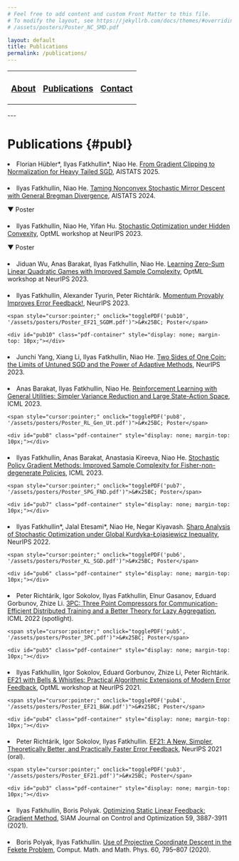```yaml
---
# Feel free to add content and custom Front Matter to this file.
# To modify the layout, see https://jekyllrb.com/docs/themes/#overriding-theme-defaults
# /assets/posters/Poster_NC_SMD.pdf

layout: default
title: Publications
permalink: /publications/
---
```

<table>
  <tr>
    <td style="border:none">
      <a href="/index"><h3>About</h3></a>
    </td>
    <td style="border:none">
      <a href="#publ"><h3>Publications</h3></a>
    </td>
    <td style="border:none">
      <a href="/contact"><h3>Contact</h3></a>
    </td>
  </tr>
</table>
---

# Publications {#publ}

<li style="margin-bottom: 20px;">
  Florian Hübler*, Ilyas Fatkhullin*, Niao He. <a href="https://arxiv.org/abs/2402.17722">From Gradient Clipping to Normalization for Heavy Tailed SGD</a>, AISTATS 2025.
</li>
<li style="margin-bottom: 20px;">
  Ilyas Fatkhullin, Niao He.  
  <a href="https://arxiv.org/abs/2402.17722">Taming Nonconvex Stochastic Mirror Descent with General Bregman Divergence</a>, AISTATS 2024.

  <span style="cursor:pointer;" onclick="togglePDF('pub14', '/assets/posters/Poster_NC_SMD.pdf')">&#x25BC; Poster</span>

  <div id="pub14" class="pdf-container" style="display: none; margin-top: 10px;"></div>
</li>

<li style="margin-bottom: 20px;">
  Ilyas Fatkhullin, Niao He, Yifan Hu.  
  <a href="https://arxiv.org/abs/2401.00108">Stochastic Optimization under Hidden Convexity</a>, OptML workshop at NeurIPS 2023.

  <span style="cursor:pointer;" onclick="togglePDF('pub12', '/assets/posters/Poster_Hidden_Convexity.pdf')">&#x25BC; Poster</span>

  <div id="pub12" class="pdf-container" style="display: none; margin-top: 10px;"></div>
</li>
  <li style="margin-bottom: 20px;">
    Jiduan Wu, Anas Barakat, Ilyas Fatkhullin, Niao He. <a href="https://arxiv.org/abs/2309.04272">Learning Zero-Sum Linear Quadratic Games with Improved Sample Complexity</a>, OptML workshop at NeurIPS 2023.
  </li>

  <li style="margin-bottom: 20px;">
    Ilyas Fatkhullin, Alexander Tyurin, Peter Richtárik.  
    <a href="https://arxiv.org/abs/2305.15155">Momentum Provably Improves Error Feedback!</a>, NeurIPS 2023.

    <span style="cursor:pointer;" onclick="togglePDF('pub10', '/assets/posters/Poster_EF21_SGDM.pdf')">&#x25BC; Poster</span>

    <div id="pub10" class="pdf-container" style="display: none; margin-top: 10px;"></div>
</li>


  <li style="margin-bottom: 20px;">
    Junchi Yang, Xiang Li, Ilyas Fatkhullin, Niao He. <a href="https://arxiv.org/abs/2305.12475">Two Sides of One Coin: the Limits of Untuned SGD and the Power of Adaptive Methods</a>, NeurIPS 2023.
  </li>

  <li style="margin-bottom: 20px;">
    Anas Barakat, Ilyas Fatkhullin, Niao He. <a href="https://arxiv.org/abs/2306.01854">Reinforcement Learning with General Utilities: Simpler Variance Reduction and Large State-Action Space</a>, ICML 2023.

    <span style="cursor:pointer;" onclick="togglePDF('pub8', '/assets/posters/Poster_RL_Gen_Ut.pdf')">&#x25BC; Poster</span>

    <div id="pub8" class="pdf-container" style="display: none; margin-top: 10px;"></div>
  </li>

  <li style="margin-bottom: 20px;">
    Ilyas Fatkhullin, Anas Barakat, Anastasia Kireeva, Niao He. <a href="https://proceedings.mlr.press/v202/fatkhullin23a.html">Stochastic Policy Gradient Methods: Improved Sample Complexity for Fisher-non-degenerate Policies</a>, ICML 2023.

    <span style="cursor:pointer;" onclick="togglePDF('pub7', '/assets/posters/Poster_SPG_FND.pdf')">&#x25BC; Poster</span>

    <div id="pub7" class="pdf-container" style="display: none; margin-top: 10px;"></div>

  </li><li style="margin-bottom: 20px;">
    Ilyas Fatkhullin*, Jalal Etesami*, Niao He, Negar Kiyavash. <a href="https://arxiv.org/abs/2210.01748">Sharp Analysis of Stochastic Optimization under Global Kurdyka-Łojasiewicz Inequality</a>, NeurIPS 2022.

    <span style="cursor:pointer;" onclick="togglePDF('pub6', '/assets/posters/Poster_KL_SGD.pdf')">&#x25BC; Poster</span>

    <div id="pub6" class="pdf-container" style="display: none; margin-top: 10px;"></div>

  </li><li style="margin-bottom: 20px;">
    Peter Richtárik, Igor Sokolov, Ilyas Fatkhullin, Elnur Gasanov, Eduard Gorbunov, Zhize Li. <a href="https://arxiv.org/abs/2202.00998">3PC: Three Point Compressors for Communication-Efficient Distributed Training and a Better Theory for Lazy Aggregation</a>, ICML 2022 (spotlight).

    <span style="cursor:pointer;" onclick="togglePDF('pub5', '/assets/posters/Poster_3PC.pdf')">&#x25BC; Poster</span>

    <div id="pub5" class="pdf-container" style="display: none; margin-top: 10px;"></div>

  </li><li style="margin-bottom: 20px;">
    Ilyas Fatkhullin, Igor Sokolov, Eduard Gorbunov, Zhize Li, Peter Richtárik. <a href="https://arxiv.org/abs/2110.03294">EF21 with Bells & Whistles: Practical Algorithmic Extensions of Modern Error Feedback</a>, OptML workshop at NeurIPS 2021.

    <span style="cursor:pointer;" onclick="togglePDF('pub4', '/assets/posters/Poster_EF21_B&W.pdf')">&#x25BC; Poster</span>

    <div id="pub4" class="pdf-container" style="display: none; margin-top: 10px;"></div>

  </li><li style="margin-bottom: 20px;">
    Peter Richtárik, Igor Sokolov, Ilyas Fatkhullin. <a href="https://arxiv.org/abs/2106.05203">EF21: A New, Simpler, Theoretically Better, and Practically Faster Error Feedback</a>, NeurIPS 2021 (oral).

    <span style="cursor:pointer;" onclick="togglePDF('pub3', '/assets/posters/Poster_EF21.pdf')">&#x25BC; Poster</span>

    <div id="pub3" class="pdf-container" style="display: none; margin-top: 10px;"></div>

  </li><li style="margin-bottom: 20px;">
    Ilyas Fatkhullin, Boris Polyak. <a href="https://arxiv.org/abs/2004.09875">Optimizing Static Linear Feedback: Gradient Method</a>, SIAM Journal on Control and Optimization 59, 3887-3911 (2021).

  </li><li style="margin-bottom: 20px;">
    Boris Polyak, Ilyas Fatkhullin. <a href="https://link.springer.com/article/10.1134/S0965542520050127">Use of Projective Coordinate Descent in the Fekete Problem</a>, Comput. Math. and Math. Phys. 60, 795–807 (2020).
  </li>
  <!-- Add more publications here, ensuring consistency -->


<!-- Modal for enlarged image -->
<div id="imageModal" style="display:none; position:fixed; z-index:1000; left:0; top:0; width:100%; height:100%; overflow:auto; background-color:rgba(0,0,0,0.9);">
  <span style="position:absolute; top:20px; right:35px; color:#fff; font-size:40px; font-weight:bold; cursor:pointer;" onclick="closeModal()">&times;</span>
  <img id="modalContent" style="margin:auto; display:block; width:80%; max-width:1000px;">
</div>

<script>
  function toggleVisibility(id, icon) {
    var element = document.getElementById(id);
    if (element.style.display === "none") {
      element.style.display = "block";
      icon.innerHTML = "&#x25B2; Poster";  // Change to an upside-down caret and label
    } else {
      element.style.display = "none";
      icon.innerHTML = "&#x25BC; Poster";  // Change back to a downward caret and label
    }
  }

  function openModal(src) {
    var modal = document.getElementById("imageModal");
    var modalImg = document.getElementById("modalContent");
    modal.style.display = "block";
    modalImg.src = src;
  }

  function closeModal() {
    var modal = document.getElementById("imageModal");
    modal.style.display = "none";
  }
</script>

<!-- Your content (publications list) here -->

<script>
    function togglePDF(containerId, pdfPath) {
        let container = document.getElementById(containerId);

        if (!container.innerHTML) {
            // Load PDF only when clicked
            container.innerHTML = `<iframe src="${pdfPath}" width="120%" height="450px"></iframe>`;
        }

        // Toggle visibility
        container.style.display = (container.style.display === "none") ? "block" : "none";
    }
</script>
